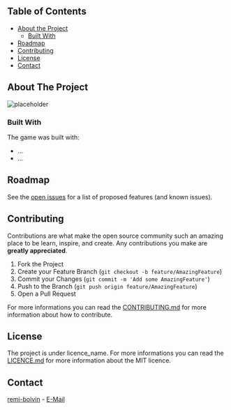 ## Table of Contents

* [About the Project](#about-the-project)
  * [Built With](#built-with)
* [Roadmap](#roadmap)
* [Contributing](#contributing)
* [License](#license)
* [Contact](#contact)


## About The Project

![placeholder](https://www.coved.com/wp-content/uploads/2016/11/orionthemes-placeholder-image-1.png "placeholder")


### Built With
The game was built with:

* ...
* ...

## Roadmap

See the [open issues](https://github.com/remi-boivin/repo_name/issues) for a list of proposed features (and known issues).

## Contributing

Contributions are what make the open source community such an amazing place to be learn, inspire, and create. Any contributions you make are **greatly appreciated**.

1. Fork the Project
2. Create your Feature Branch (`git checkout -b feature/AmazingFeature`)
3. Commit your Changes (`git commit -m 'Add some AmazingFeature'`)
4. Push to the Branch (`git push origin feature/AmazingFeature`)
5. Open a Pull Request

For more informations you can read the  [CONTRIBUTING.md](https://github.com/remi-boivin/repo_name/blob/master/CONTRIBUTING.md) for more information about how to contribute.

## License

The project is under licence_name. For more informations you can read the  [LICENCE.md](https://github.com/remi-boivin/repo_name/blob/master/LICENSE) for more information about the MIT licence.


## Contact

[remi-boivin](https://github.com/remi-boivin) - [E-Mail](mailto:remi.boivin@epitech.eu)
